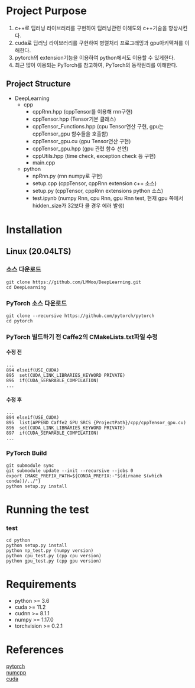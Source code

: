 # Project Purpose

 1. c++로 딥러닝 라이브러리를 구현하여 딥러닝관련 이해도와 c++기술을 향상시킨다.
 2. cuda로 딥러닝 라이브러리를 구현하여 병렬처리 프로그래밍과 gpu아키텍쳐를 이해한다.
 2. pytorch의 extension기능을 이용하여 python에서도 이용할 수 있게한다.
 3. 최근 많이 이용되는 PyTorch를 참고하여, PyTorch의 동작원리를 이해한다.

## Project Structure

* DeepLearning
  * cpp
    * cppRnn.hpp (cppTensor를 이용해 rnn구현)
    * cppTensor.hpp (Tensor기본 클래스)
    * cppTensor_Functions.hpp (cpu Tensor연산 구현, gpu는 cppTensor_gpu 함수들을 호출함)
    * cppTensor_gpu.cu (gpu Tensor연산 구현)
    * cppTensor_gpu.hpp (gpu 관련 함수 선언)
    * cppUtils.hpp (time check, exception check 등 구현)
    * main.cpp
  * python 
    * npRnn.py (rnn numpy로 구현)
    * setup.cpp (cppTensor, cppRnn extension c++ 소스)
    * setup.py (cppTensor, cppRnn extensions python 소스)
    * test.ipynb (numpy Rnn, cpu Rnn, gpu Rnn test, 현재 gpu 쪽에서 hidden_size가 32보다 클 경우 에러 발생)

# Installation

## Linux (20.04LTS)

### 소스 다운로드
```
git clone https://github.com/LMWoo/DeepLearning.git
cd DeepLearning
```

### PyTorch 소스 다운로드
```
git clone --recursive https://github.com/pytorch/pytorch
cd pytorch
```

### PyTorch 빌드하기 전 Caffe2의 CMakeLists.txt파일 수정

#### 수정 전
```
...
894 elseif(USE_CUDA)
895  set(CUDA_LINK_LIBRARIES_KEYWORD PRIVATE)
896  if(CUDA_SEPARABLE_COMPILATION)
...
```

#### 수정 후
```
...
894 elseif(USE_CUDA)
895  list(APPEND Caffe2_GPU_SRCS {ProjectPath}/cpp/cppTensor_gpu.cu)
896  set(CUDA_LINK_LIBRARIES_KEYWORD PRIVATE)
897  if(CUDA_SEPARABLE_COMPILATION)
...
```

### PyTorch Build
```
git submodule sync
git submodule update --init --recursive --jobs 0
export CMAKE_PREFIX_PATH=${CONDA_PREFIX:-"$(dirname $(which conda))/../"}
python setup.py install
```

# Running the test

### test
```
cd python
python setup.py install
python np_test.py (numpy version)
python cpu_test.py (cpp cpu version)
python gpu_test.py (cpp gpu version)
```

# Requirements
 * python >= 3.6
 * cuda >= 11.2
 * cudnn >= 8.1.1
 * numpy >= 1.17.0
 * torchvision >= 0.2.1

# References
[pytorch](https://github.com/pytorch/pytorch) \
[numcpp](https://github.com/dpilger26/NumCpp) \
[cuda](http://www.kocw.or.kr/home/cview.do?cid=9495e57150084864)